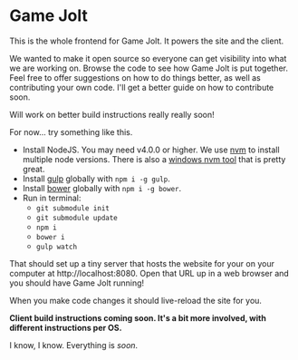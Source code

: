# Game Jolt

This is the whole frontend for Game Jolt. It powers the site and the client.

We wanted to make it open source so everyone can get visibility into what we are working on. Browse the code to see how Game Jolt is put together. Feel free to offer suggestions on how to do things better, as well as contributing your own code. I'll get a better guide on how to contribute soon.

Will work on better build instructions really really soon!

For now... try something like this.

- Install NodeJS. You may need v4.0.0 or higher. We use [nvm](https://github.com/creationix/nvm) to install multiple node versions. There is also a [windows nvm tool](https://github.com/coreybutler/nvm-windows) that is pretty great.
- Install [gulp](http://gulpjs.com/) globally with `npm i -g gulp`.
- Install [bower](http://bower.io/) globally with `npm i -g bower`.
- Run in terminal:
	- `git submodule init`
	- `git submodule update`
	- `npm i`
	- `bower i`
	- `gulp watch`

That should set up a tiny server that hosts the website for your on your computer at http://localhost:8080. Open that URL up in a web browser and you should have Game Jolt running!

When you make code changes it should live-reload the site for you.

**Client build instructions coming soon. It's a bit more involved, with different instructions per OS.**

I know, I know. Everything is _soon_.
